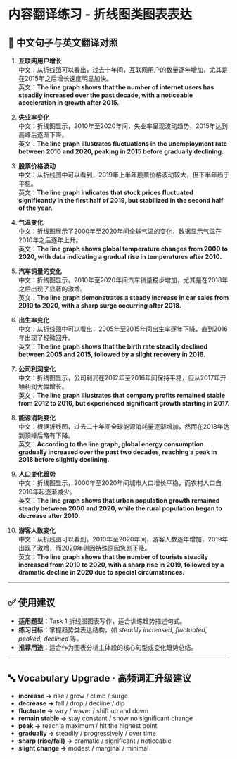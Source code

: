 # 内容翻译练习 - 折线图类图表表达

## 📌 中文句子与英文翻译对照

1. **互联网用户增长**  
   中文：从折线图可以看出，过去十年间，互联网用户的数量逐年增加，尤其是在2015年之后增长速度明显加快。  
   英文：**The line graph shows that the number of internet users has steadily increased over the past decade, with a noticeable acceleration in growth after 2015.**

2. **失业率变化**  
   中文：折线图显示，2010年至2020年间，失业率呈现波动趋势，2015年达到高峰后逐渐下降。  
   英文：**The line graph illustrates fluctuations in the unemployment rate between 2010 and 2020, peaking in 2015 before gradually declining.**

3. **股票价格波动**  
   中文：从折线图中可以看到，2019年上半年股票价格波动较大，但下半年趋于平稳。  
   英文：**The line graph indicates that stock prices fluctuated significantly in the first half of 2019, but stabilized in the second half of the year.**

4. **气温变化**  
   中文：折线图展示了2000年至2020年间全球气温的变化，数据显示气温在2010年之后逐年上升。  
   英文：**The line graph shows global temperature changes from 2000 to 2020, with data indicating a gradual rise in temperatures after 2010.**

5. **汽车销量的变化**  
   中文：折线图显示，2010年至2020年间汽车销量稳步增加，尤其是在2018年之后出现了显著的激增。  
   英文：**The line graph demonstrates a steady increase in car sales from 2010 to 2020, with a sharp surge occurring after 2018.**

6. **出生率变化**  
   中文：从折线图中可以看出，2005年至2015年间出生率逐年下降，直到2016年出现了轻微回升。  
   英文：**The line graph shows that the birth rate steadily declined between 2005 and 2015, followed by a slight recovery in 2016.**

7. **公司利润变化**  
   中文：折线图显示，公司利润在2012年至2016年间保持平稳，但从2017年开始利润大幅增长。  
   英文：**The line graph illustrates that company profits remained stable from 2012 to 2016, but experienced significant growth starting in 2017.**

8. **能源消耗变化**  
   中文：根据折线图，过去二十年间全球能源消耗量逐渐增加，然而在2018年达到顶峰后略有下降。  
   英文：**According to the line graph, global energy consumption gradually increased over the past two decades, reaching a peak in 2018 before slightly declining.**

9. **人口变化趋势**  
   中文：折线图显示，2000年至2020年间城市人口增长平稳，而农村人口自2010年起逐渐减少。  
   英文：**The line graph shows that urban population growth remained steady between 2000 and 2020, while the rural population began to decrease after 2010.**

10. **游客人数变化**  
    中文：从折线图可以看到，2010年至2020年间，游客人数逐年增加，2019年出现了激增，而2020年则因特殊原因急剧下降。  
    英文：**The line graph shows that the number of tourists steadily increased from 2010 to 2020, with a sharp rise in 2019, followed by a dramatic decline in 2020 due to special circumstances.**

---

## ✅ 使用建议

- **适用题型**：Task 1 折线图图表写作，适合训练趋势描述句式。
- **练习目标**：掌握趋势类表达结构，如 *steadily increased*, *fluctuated*, *peaked*, *declined* 等。
- **推荐用途**：适合作为图表分析主体段的核心句型或变化趋势总结。

---

## 🔤 Vocabulary Upgrade · 高频词汇升级建议

- **increase →** rise / grow / climb / surge  
- **decrease →** fall / drop / decline / dip  
- **fluctuate →** vary / waver / shift up and down  
- **remain stable →** stay constant / show no significant change  
- **peak →** reach a maximum / hit the highest point  
- **gradually →** steadily / progressively / over time  
- **sharp (rise/fall) →** dramatic / significant / noticeable  
- **slight change →** modest / marginal / minimal  
